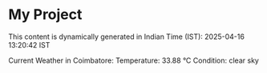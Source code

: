 # My Project

This content is dynamically generated in Indian Time (IST): 2025-04-16 13:20:42 IST


Current Weather in Coimbatore:
Temperature: 33.88 °C
Condition: clear sky

